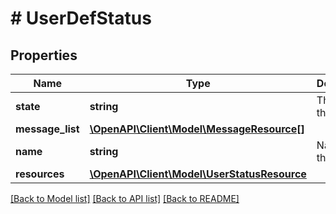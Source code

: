 # # UserDefStatus

## Properties

Name | Type | Description | Notes
------------ | ------------- | ------------- | -------------
**state** | **string** | The state of the entity. | [optional]
**message_list** | [**\OpenAPI\Client\Model\MessageResource[]**](MessageResource.md) |  | [optional]
**name** | **string** | Name of the User. |
**resources** | [**\OpenAPI\Client\Model\UserStatusResource**](UserStatusResource.md) |  |

[[Back to Model list]](../../README.md#models) [[Back to API list]](../../README.md#endpoints) [[Back to README]](../../README.md)
